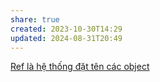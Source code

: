 ```yaml
---
share: true
created: 2023-10-30T14:29
updated: 2024-08-31T20:49
---
```

[Ref là hệ thống đặt tên các object](../Blob,%20tree,%20ref.%20B%E1%BA%A3n%20ch%E1%BA%A5t%20c%E1%BB%A7a%20Git/Ref%20l%C3%A0%20h%E1%BB%87%20th%E1%BB%91ng%20%C4%91%E1%BA%B7t%20t%C3%AAn%20c%C3%A1c%20object.md)
